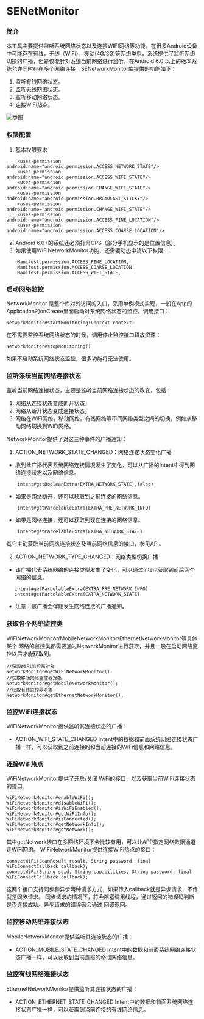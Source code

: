 # SENetMonitor

### 简介
本工具主要提供监听系统网络状态以及连接WIFI网络等功能。在很多Android设备
中可能存在有线，无线（WiFi），移动(4G/3G)等网络类型，系统提供了监听网络
切换的广播，但是仅能针对系统当前网络进行监听，在Android 6.0 以上的版本系
统允许同时存在多个网络连接，SENetworkMonitor库提供的功能如下：
1. 监听有线网络状态。
2. 监听无线网络状态。
3. 监听移动网络状态。
4. 连接WiFi热点。

![类图](http://blog-image-1253454865.cosgz.myqcloud.com/networkmonitor_class.png)

### 权限配置
1. 基本权限要求
```
    <uses-permission android:name="android.permission.ACCESS_NETWORK_STATE"/>
    <uses-permission android:name="android.permission.ACCESS_WIFI_STATE"/>
    <uses-permission android:name="android.permission.CHANGE_WIFI_STATE"/>
    <uses-permission android:name="android.permission.BROADCAST_STICKY"/>
    <uses-permission android:name="android.permission.CHANGE_WIFI_STATE"/>
    <uses-permission android:name="android.permission.ACCESS_FINE_LOCATION"/>
    <uses-permission android:name="android.permission.ACCESS_COARSE_LOCATION"/>
```
2. Android 6.0+的系统还必须打开GPS（部分手机显示的是位置信息）。
3. 如果使用WiFiNetworkMonitor功能，还需要动态申请以下权限：
```
    Manifest.permission.ACCESS_FINE_LOCATION,
    Manifest.permission.ACCESS_COARSE_LOCATION,
    Manifest.permission.ACCESS_WIFI_STATE,
```

### 启动网络监控
NetworkMonitor 是整个库对外访问的入口，采用单例模式实现，一般在App的
Application的onCreate里面启动对系统网络状态的监控。调用接口：
```
NetworkMonitor#startMonitoring(Context context)
```
在不需要监控系统网络状态的时候，调用停止监控接口释放资源：
```
NetworkMonitor#stopMonitoring()
```
如果不启动系统网络状态监控，很多功能将无法使用。

### 监听系统当前网络连接状态
监听当前网络连接状态，主要是监听当前网络连接状态的改变，包括：
1. 网络从连接状态变成断开状态。
2. 网络从断开状态变成连接状态。
3. 网络在WiFi网络，移动网络，有线网络等不同网络类型之间的切换，例如从移动网络切换到WiFi网络。

NetworkMonitor提供了对这三种事件的广播通知：
1. ACTION_NETWORK_STATE_CHANGED：网络连接状态变化广播
- 收到此广播代表系统网络连接情况发生了变化，可以从广播的Intent中得到网络连接状态以及网络信息。
```
    intent#getBooleanExtra(EXTRA_NETWORK_STATE},false)
```
- 如果是网络断开，还可以获取到之前连接的网络信息。
```
    intent#getParcelableExtra(EXTRA_PRE_NETWORK_INFO)
```
- 如果是网络连接，还可以获取到现在连接的网络信息。
```
    intent#getParcelableExtra(EXTRA_NETWORK_STATE)
```
其它主动获取当前网络连接状态及当前网络信息的接口，参见API。

2. ACTION_NETWORK_TYPE_CHANGED：网络类型切换广播
- 该广播代表系统网络的连接类型发生了变化，可以通过Intent获取到前后两个网络的信息。
```
   intent#getParcelableExtra(EXTRA_PRE_NETWORK_INFO)
   intent#getParcelableExtra(EXTRA_NETWORK_STATE)
```
- 注意：该广播会伴随发生网络连接的广播通知。

### 获取各个网络监控类
WiFiNetworkMonitor/MobileNetworkMonitor/EthernetNetworkMonitor等具体某个
网络的监控类都需要通过NetworkMonitor进行获取，并且一般在启动网络监控以后才能获取到。
```
//获取WiFi监控器对象
NetworkMonitor#getWiFiNetworkMonitor();
//获取移动网络监控器对象
NetworkMonitor#getMobileNetworkMonitor();
//获取有线监控器对象
NetworkMonitor#getEthernetNetworkMonitor();
```
### 监控WiFi连接状态
WiFiNetworkMonitor提供监听其连接状态的广播：
- ACTION_WIFI_STATE_CHANGED
Intent中的数据和前面系统网络连接状态广播一样，可以获取到之前连接的和当前连接的WiFi信息和网络信息。

### 连接WiF热点
WiFiNetworkMonitor提供了开启/关闭 WiFi的接口，以及获取当前WiFi连接状态的接口。
```
WiFiNetworkMonitor#enableWiFi();
WiFiNetworkMonitor#disableWiFi();
WiFiNetworkMonitor#isWiFiEnabled();
WiFiNetworkMonitor#getWiFiInfo();
WiFiNetworkMonitor#isConnected();
WiFiNetworkMonitor#getNetworkInfo();
WiFiNetworkMonitor#getNetwork();
```
其中getNetwork接口在多网络环境下会比较有用，可以让APP指定网络数据通道走WiFi网络。
WiFiNetworkMonitor提供连接WiFi热点的接口：

```
connectWiFi(ScanResult result, String password, final WiFiConnectCallback callback);
connectWiFi(String ssid, String capabilities, String password, final WiFiConnectCallback callback);
```
这两个接口支持同步和异步两种请求方式，如果传入callback就是异步请求，不传就是同步请求。
同步请求的情况下，将会阻塞调用线程，通过返回的错误码判断是否连接成功。异步请求的错误码会通过
回调返回。

### 监控移动网络连接状态
MobileNetworkMonitor提供监听其连接状态的广播：
- ACTION_MOBILE_STATE_CHANGED
Intent中的数据和前面系统网络连接状态广播一样，可以获取到当前连接的移动网络信息。

### 监控有线网络连接状态
EthernetNetworkMonitor提供监听其连接状态的广播：
- ACTION_ETHERNET_STATE_CHANGED
Intent中的数据和前面系统网络连接状态广播一样，可以获取到当前连接的有线网络信息。